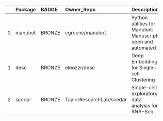 |    | Package   | BADGE   | Owner_Repo               | Description                                                   | Workflow_Run_Date    | date_created         | last_commit          |   forks |   watchers |   stars | homepage_url                    | has_wiki   |   open_issues | has_downloads   |    Run_ID |   Pylint_score |   Pytest_score | Pip   | Pip_url                           | License   | Build   | Linux   | Mac   | Windows   | Linux_versions   | Mac_versions   | Windows_versions   | contributor_names                                    | contributor_url                                                                                                                                                        |   num_contributors | Github_event_name   |
|---:|:----------|:--------|:-------------------------|:--------------------------------------------------------------|:---------------------|:---------------------|:---------------------|--------:|-----------:|--------:|:--------------------------------|:-----------|--------------:|:----------------|----------:|---------------:|---------------:|:------|:----------------------------------|:----------|:--------|:--------|:------|:----------|:-----------------|:---------------|:-------------------|:-----------------------------------------------------|:-----------------------------------------------------------------------------------------------------------------------------------------------------------------------|-------------------:|:--------------------|
|  0 | manubot   | BRONZE  | cgreene/manubot          | Python utilities for Manubot: Manuscripts, open and automated | 2020-07-17T13:24:47Z | 2020-03-02T14:33:49Z | 2020-03-05T19:31:18Z |       0 |          0 |       0 | https://manubot.org             | True       |             0 | True            | 172726483 |           7.8  |              0 | True  | https://pypi.org/project/manubot/ | True      | True    | 3.6,3.7 |       |           | ubuntu-latest    |                |                    | dhimmel epogrebnyak cgreene agitter nichtich olgabot | https://github.com/dhimmel https://github.com/epogrebnyak https://github.com/cgreene https://github.com/agitter https://github.com/nichtich https://github.com/olgabot |                  6 | repository_dispatch |
|  1 | desc      | BRONZE  | eleozzr/desc             | Deep Embedding for Single-cell Clustering                     | 2020-07-21T13:55:15Z | 2019-01-23T05:31:30Z | 2020-05-11T15:17:55Z |      10 |          3 |      37 | https://eleozzr.github.io/desc/ | True       |            16 | True            | 177149935 |         -10    |              0 | True  | https://pypi.org/project/desc/    | True      | True    | 3.6,3.7 |       |           | ubuntu-latest    |                |                    | eleozzr Yafei611                                     | https://github.com/eleozzr https://github.com/Yafei611                                                                                                                 |                  2 | repository_dispatch |
|  2 | scedar    | BRONZE  | TaylorResearchLab/scedar | Single-cell exploratory data analysis for RNA-Seq             | 2020-07-17T13:37:06Z | 2018-03-17T05:22:56Z | 2020-03-16T17:41:47Z |       7 |          5 |      23 |                                 | True       |             0 | True            | 172736548 |           6.81 |              0 | True  | https://pypi.org/project/scedar/  | True      | True    | 3.6,3.7 |       |           | ubuntu-latest    |                |                    | logstar benstear                                     | https://github.com/logstar https://github.com/benstear                                                                                                                 |                  2 | repository_dispatch |